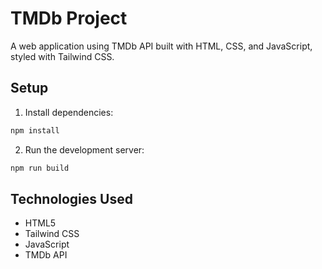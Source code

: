 # TMDb Project

A web application using TMDb API built with HTML, CSS, and JavaScript, styled with Tailwind CSS.

## Setup

1. Install dependencies:
```bash
npm install
```

2. Run the development server:
```bash
npm run build
```

## Technologies Used
- HTML5
- Tailwind CSS
- JavaScript
- TMDb API
